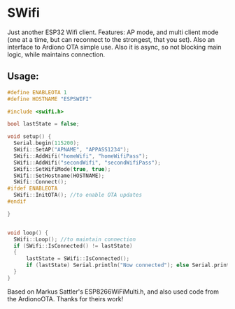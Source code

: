 # SWifi

Just another ESP32 Wifi client.
Features: AP mode, and multi client mode (one at a time, but can reconnect to the strongest, that you set). Also an interface to Ardiono OTA simple use. Also it is async, so not blocking main logic, while maintains connection.

## Usage:

```cpp
#define ENABLEOTA 1
#define HOSTNAME "ESPSWIFI"

#include <swifi.h>

bool lastState = false;

void setup() {
  Serial.begin(115200);
  SWifi::SetAP("APNAME", "APPASS1234");
  SWifi::AddWifi("homeWifi", "homeWifiPass");
  SWifi::AddWifi("secondWifi", "secondWifiPass");
  SWifi::SetWifiMode(true, true);
  SWifi::SetHostname(HOSTNAME);
  SWifi::Connect();
#ifdef ENABLEOTA
  SWifi::InitOTA(); //to enable OTA updates
#endif

}


void loop() {
  SWifi::Loop(); //to maintain connection
  if (SWifi::IsConnected() != lastState)
  {
      lastState = SWifi::IsConnected();
      if (lastState) Serial.println("Now connected"); else Serial.println("Disconnected");
  }
}
```

Based on Markus Sattler's ESP8266WiFiMulti.h, and also used code from the ArdionoOTA. Thanks for theirs work!